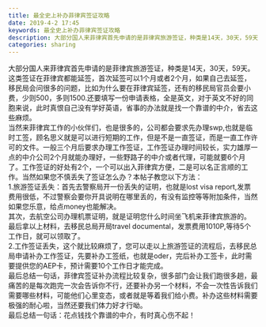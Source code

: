 ```yaml
---
title: 最全史上补办菲律宾签证攻略
date: 2019-4-2 17:45
keywords: 最全史上补办菲律宾签证攻略
description: 大部分国人来菲律宾首先申请的是菲律宾旅游签证，种类是14天，30天，59天。这类签证在菲律宾都能延签，首次延签可以1个月或者2个月，如果自己去延签，移民局会问很多的问题，比如为什么要在菲律宾延签，还有的移民局官员会要小费，少则500，多则1
categories: sharing
---
```

<td class="t_f" id="postmessage_3377083">

大部分国人来菲律宾首先申请的是菲律宾旅游签证，种类是14天，30天，59天。这类签证在菲律宾都能延签，首次延签可以1个月或者2个月，如果自己去延签，移民局会问很多的问题，比如为什么要在菲律宾延签，还有的移民局官员会要小费，少则500，多则1500.还要填写一份申请表格，全是英文，对于英文不好的同胞来说，此时真恨自己没有学好英语，省事的办法就是找一个靠谱的中介，省去这些麻烦。<br/>
当然来菲律宾工作的小伙伴们，也是很多的，公司都会要求先办理swp,也就是临时工签，顾名思义就是可以进行短期的工作，但是不是一直签证，而是一直工作许可的文件。一般三个月后要求办理工作签证，工作签证办理时间较长，实力雄厚一点的中介公司2个月就能办理好，一些野路子的中介或者代理，可能就要6个月了。工作签证的好处有2个，一个可以出入菲律宾方便，二是可以名正言顺的工作。当然如果您不慎丢失了签证怎么办？本帖子教您以下方法：<br/>
1.旅游签证丢失：首先去警察局开一份丢失的证明，也就是lost visa report,发票费用很低，不过警察会要你开具说明在哪里丢的，有没有监控等等附加条件，当然如果您乐意，给点money也能解决。<br/>
其次，去航空公司办理机票证明，就是证明您什么时间坐飞机来菲律宾旅游的。<br/>
最后拿以上材料，去移民总局开局travel documental，发票费用1010P,等待5个工作日，就可以领取了。<br/>
2.工作签证丢失，这个就比较麻烦了，您可以走以上旅游签证的流程后，去移民总局申请补办工作签证，先要补办工签纸，也就是oder，完后补办工签卡，此时需要提供您的AEP卡，预计需要10个工作日才能完成。<br/>
最后总结一句话，菲律宾签证补办流程比较复杂，很多部门会让我们跑很多趟，最痛苦的是每次跑完一次会告诉你不行，还要补办另一个材料，不会一次性告诉我们需要哪些材料，可能他们心里变态，或者就是等着我们给小费。补办这些材料需要极强的耐心啦，当然还要我们体力好才行呦。<br/>
最后总结一句话：花点钱找个靠谱的中介，有时真心伤不起！</td>
